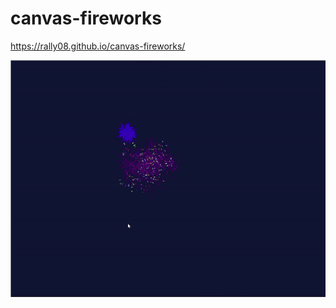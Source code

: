 # canvas-fireworks
https://rally08.github.io/canvas-fireworks/


![](https://github.com/RaLLy08/canvas-fireworks/blob/main/GIF.gif)
